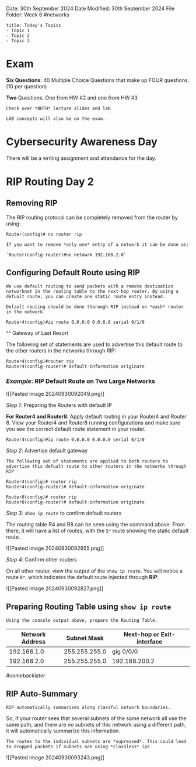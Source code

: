 Date: 30th September 2024
Date Modified: 30th September 2024
File Folder: Week 6
#networks

```ad-summary
title: Today's Topics
- Topic 1
- Topic 2
- Topic 3
```

# Exam

**Six Questions**:
40 Multiple Choice Questions that make up FOUR questions. (10 per question)

**Two** Questions. One from HW #2 and one from HW #3

```ad-important
Check over *BOTH* lecture slides and lab
```

```ad-warning
LAB concepts will also be on the exam.
```

# Cybersecurity Awareness Day

There will be a writing assignment and attendance for the day.

# RIP Routing Day 2

## Removing RIP

The RIP routing protocol can be completely removed from the router by using:

```
Router(config)# no router rip
```

```ad-note
If you want to remove *only one* entry of a network it can be done as:

`Router(config-router)#no netowrk 192.168.2.0`
```

## Configuring **Default** Route using RIP

```ad-note
We use default routing to send packets with a remote destination networknot in the routing table to the next-hop router. By using a defualt route, you can create one static route entry instead.
```

```ad-warning
Default routing should be done thorough RIP instead on *each* router in the network.
```

```
Router4(config)#ip route 0.0.0.0 0.0.0.0 serial 0/1/0
```
^^ Gateway of Last Resort

The following set of statements are used to advertise this default route to the other routers in the networks through RIP:

```
Router4(config)#router rip
Router4(config-router)# default-information originate
```

### *Example*: RIP Default Route on Two Large Networks

![[Pasted image 20240930092049.png]]

*Step 1*: Preparing the Routers with default IP

**For Router4 and Router8**: Apply default routing in your Router4 and Router 8. View your Router4 and Router8 running configurations and make sure you see the correct default route statement in your router.

```
Router4(config)#ip route 0.0.0.0 0.0.0.0 serial 0/1/0
```
*Step 2*: Advertise default gateway

```ad-important
The following set of statements are applied to both routers to advertise this defualt route to other routers in the networks through RIP
```

```
Router4(config)# router rip
Router4(config-router)# default-information originate

Router8(config)# router rip
Router8(config-router)# default-information originate
```
*Step 3:* `show ip route` to confirm default routers

The routing table R4 and R8 can be seen using the command above. From there, it will have a list of routes, with the `S*` route showing the static default route.

![[Pasted image 20240930092655.png]]

*Step 4*: Confirm other routers

On all other router, view the output of the `show ip route`. You will notice a route `R*`, which indicates the default route injected through **RIP**.

![[Pasted image 20240930092827.png]]

## Preparing Routing Table using `show ip route`

```ad-question
Using the console output above, prepare the Routing Table.
```

| Network Address | Subnet Mask   | Next-hop or Exit-interface |
| --------------- | ------------- | -------------------------- |
| 192.168.1.0     | 255.255.255.0 | gig 0/0/0                  |
| 192.168.2.0     | 255.255.255.0 | 192.168.200.2              |

#comebacklater 

## RIP Auto-Summary

```ad-summary
RIP automatically summarizes along classful network boundaries.
```

So, if your router sees that several subnets of the same network all use the same path, and there are no subnets of this network using a different path, it will automatically summarize this information. 

```ad-warning
The routes to the individual subnets are *supressed*. This could lead to dropped packets if subnets are using *classless* ips
```

![[Pasted image 20240930093243.png]]

